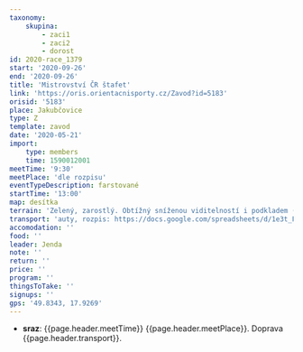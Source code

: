 ```yaml
---
taxonomy:
    skupina:
        - zaci1
        - zaci2
        - dorost
id: 2020-race_1379
start: '2020-09-26'
end: '2020-09-26'
title: 'Mistrovství ČR štafet'
link: 'https://oris.orientacnisporty.cz/Zavod?id=5183'
orisid: '5183'
place: Jakubčovice
type: Z
template: zavod
date: '2020-05-21'
import:
    type: members
    time: 1590012001
meetTime: '9:30'
meetPlace: 'dle rozpisu'
eventTypeDescription: farstované
startTime: '13:00'
map: desítka
terrain: 'Zelený, zarostlý. Obtížný sníženou viditelností i podkladem (klacky, ostružiny, ...). Je potřeba se v hlavě nachystat na tvrdou práci!'
transport: 'auty, rozpis: https://docs.google.com/spreadsheets/d/1e3t_FFFeEjPhxa1l1_KgQ2ifpcrC4iOhXS-7lyQxyGE/edit'
accomodation: ''
food: ''
leader: Jenda
note: ''
return: ''
price: ''
program: ''
thingsToTake: ''
signups: ''
gps: '49.8343, 17.9269'
---
```


* **sraz**: {{page.header.meetTime}} {{page.header.meetPlace}}. Doprava {{page.header.transport}}.
